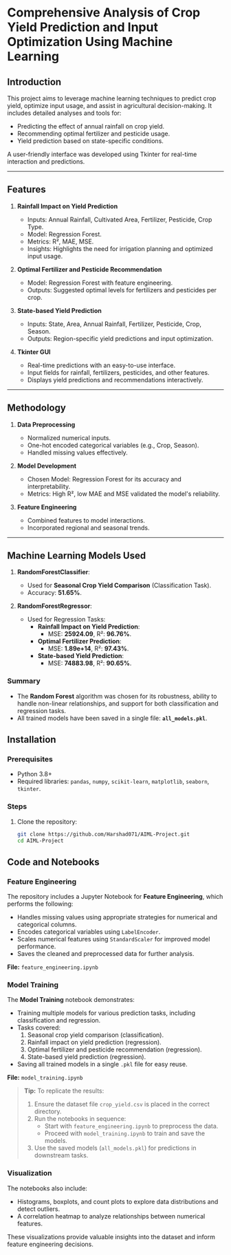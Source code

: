 # Comprehensive Analysis of Crop Yield Prediction and Input Optimization Using Machine Learning

## Introduction

This project aims to leverage machine learning techniques to predict crop yield, optimize input usage, and assist in agricultural decision-making. It includes detailed analyses and tools for:

- Predicting the effect of annual rainfall on crop yield.
- Recommending optimal fertilizer and pesticide usage.
- Yield prediction based on state-specific conditions.

A user-friendly interface was developed using Tkinter for real-time interaction and predictions.

---

## Features

1. **Rainfall Impact on Yield Prediction**
   - Inputs: Annual Rainfall, Cultivated Area, Fertilizer, Pesticide, Crop Type.
   - Model: Regression Forest.
   - Metrics: R², MAE, MSE.
   - Insights: Highlights the need for irrigation planning and optimized input usage.

2. **Optimal Fertilizer and Pesticide Recommendation**
   - Model: Regression Forest with feature engineering.
   - Outputs: Suggested optimal levels for fertilizers and pesticides per crop.

3. **State-based Yield Prediction**
   - Inputs: State, Area, Annual Rainfall, Fertilizer, Pesticide, Crop, Season.
   - Outputs: Region-specific yield predictions and input optimization.

4. **Tkinter GUI**
   - Real-time predictions with an easy-to-use interface.
   - Input fields for rainfall, fertilizers, pesticides, and other features.
   - Displays yield predictions and recommendations interactively.

---

## Methodology

1. **Data Preprocessing**
   - Normalized numerical inputs.
   - One-hot encoded categorical variables (e.g., Crop, Season).
   - Handled missing values effectively.

2. **Model Development**
   - Chosen Model: Regression Forest for its accuracy and interpretability.
   - Metrics: High R², low MAE and MSE validated the model's reliability.

3. **Feature Engineering**
   - Combined features to model interactions.
   - Incorporated regional and seasonal trends.

---

## Machine Learning Models Used

1. **RandomForestClassifier**:
   - Used for **Seasonal Crop Yield Comparison** (Classification Task).
   - Accuracy: **51.65%**.

2. **RandomForestRegressor**:
   - Used for Regression Tasks:
     - **Rainfall Impact on Yield Prediction**:
       - MSE: **25924.09**, R²: **96.76%**.
     - **Optimal Fertilizer Prediction**:
       - MSE: **1.89e+14**, R²: **97.43%**.
     - **State-based Yield Prediction**:
       - MSE: **74883.98**, R²: **90.65%**.

### Summary
- The **Random Forest** algorithm was chosen for its robustness, ability to handle non-linear relationships, and support for both classification and regression tasks.
- All trained models have been saved in a single file: **`all_models.pkl`**.


## Installation

### Prerequisites
- Python 3.8+
- Required libraries: `pandas`, `numpy`, `scikit-learn`, `matplotlib`, `seaborn`, `tkinter`.

### Steps
1. Clone the repository:
   ```bash
   git clone https://github.com/Harshad071/AIML-Project.git
   cd AIML-Project
## Code and Notebooks

### Feature Engineering
The repository includes a Jupyter Notebook for **Feature Engineering**, which performs the following:
- Handles missing values using appropriate strategies for numerical and categorical columns.
- Encodes categorical variables using `LabelEncoder`.
- Scales numerical features using `StandardScaler` for improved model performance.
- Saves the cleaned and preprocessed data for further analysis.

**File:** `feature_engineering.ipynb`

### Model Training
The **Model Training** notebook demonstrates:
- Training multiple models for various prediction tasks, including classification and regression.
- Tasks covered:
  1. Seasonal crop yield comparison (classification).
  2. Rainfall impact on yield prediction (regression).
  3. Optimal fertilizer and pesticide recommendation (regression).
  4. State-based yield prediction (regression).
- Saving all trained models in a single `.pkl` file for easy reuse.

**File:** `model_training.ipynb`

> **Tip:** To replicate the results:
> 1. Ensure the dataset file `crop_yield.csv` is placed in the correct directory.
> 2. Run the notebooks in sequence:
>    - Start with `feature_engineering.ipynb` to preprocess the data.
>    - Proceed with `model_training.ipynb` to train and save the models.
> 3. Use the saved models (`all_models.pkl`) for predictions in downstream tasks.

### Visualization
The notebooks also include:
- Histograms, boxplots, and count plots to explore data distributions and detect outliers.
- A correlation heatmap to analyze relationships between numerical features.

These visualizations provide valuable insights into the dataset and inform feature engineering decisions.

